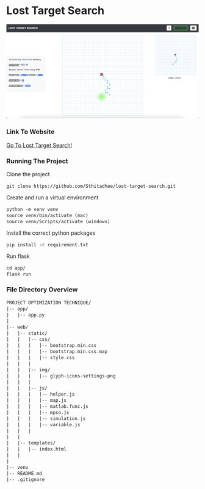 # Lost Target Search


![Lost Target Search In One Glance](./web/static/img/3_panel_together.png?raw=true)


### Link To Website
<a href="https://lost-target-search.herokuapp.com" target="_blank" rel="noopener">Go To Lost Target Search!</a>


### Running The Project

Clone the project
```
git clone https://github.com/Sthitadhee/lost-target-search.git
```

Create and run a virtual environment
```
python -m venv venv
source venv/bin/activate (mac)
source venv/Scripts/activate (windows)
```

Install the correct python packages
```
pip install -r requirement.txt
```

Run flask
```
cd app/
flask run
```

### File Directory Overview

```
PROJECT OPTIMIZATION TECHNIQUE/
|-- app/
|   |-- app.py
|
|-- web/
|   |-- static/
|   |   |-- css/
|   |   |   |-- bootstrap.min.css
|   |   |   |-- bootstrap.min.css.map
|   |   |   |-- style.css
|   |   |
|   |   |-- img/
|   |   |   |-- glyph-icons-settings-png
|   |   |
|   |   |-- js/
|   |   |   |-- helper.js
|   |   |   |-- map.js
|   |   |   |-- matlab.func.js
|   |   |   |-- mpso.js
|   |   |   |-- simulation.js
|   |   |   |-- variable.js
|   |   |
|   |
|   |-- templates/
|   |   |-- index.html
|   |
|
|-- venv
|-- README.md
|-- .gitignore
```
